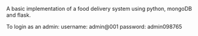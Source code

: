 A basic implementation of a food delivery system using python, mongoDB and flask.

To login as an admin:
  username: admin@001
  password: admin098765
